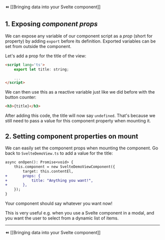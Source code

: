 ⏪ [[Bringing data into your Svelte component]]

## 1. Exposing *component props* 

We can expose any variable of our component script as a *prop* (short for property) by adding `export` before its definition. Exported variables can be set from outside the component.

Let's add a prop for the title of the view:

```html
<script lang='ts'>
	export let title: string;

	...
</script>
```

We can then use this as a reactive variable just like we did before with the button counter:

```html
<h3>{title}</h3>
```

After adding this code, the title will now say `undefined`. That's because we still need to pass a value for this component property when mounting it.

## 2. Setting component properties on mount

We can easily set the component props when mounting the component. Go back to `SvelteDemoView.ts` to add a value for the title:

```diff
async onOpen(): Promise<void> {
	this.component = new SvelteDemoViewComponent({
		target: this.contentEl,
+		props: {
+			title: "Anything you want!",
+		},
	});
}
```

Your component should say whatever you want now!

This is very useful e.g. when you use a Svelte component in a modal, and you want the user to select from a dynamic list of items.

---
⏪ [[Bringing data into your Svelte component]]

